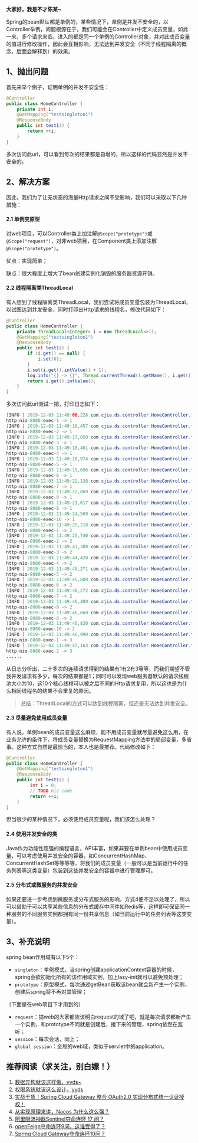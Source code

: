 **大家好，我是不才陈某~**

Spring的bean默认都是单例的，某些情况下，单例是并发不安全的，以Controller举例，问题根源在于，我们可能会在Controller中定义成员变量，如此一来，多个请求来临，进入的都是同一个单例的Controller对象，并对此成员变量的值进行修改操作，因此会互相影响，无法达到并发安全（不同于线程隔离的概念，后面会解释到）的效果。

## **1、抛出问题**

首先来举个例子，证明单例的并发不安全性：

```java
@Controller
public class HomeController {
    private int i;
    @GetMapping("testsingleton1")
    @ResponseBody
    public int test1() {
        return ++i;
    }
}
```

多次访问此url，可以看到每次的结果都是自增的，所以这样的代码显然是并发不安全的。

## **2、解决方案**

因此，我们为了让无状态的海量Http请求之间不受影响，我们可以采取以下几种措施：

#### 2.1 单例变原型

对web项目，可以Controller类上加注解`@Scope("prototype")`或`@Scope("request")`，对非web项目，在Component类上添加注解`@Scope("prototype")`。

优点：实现简单；

缺点：很大程度上增大了bean创建实例化销毁的服务器资源开销。

#### 2.2 线程隔离类ThreadLocal

有人想到了线程隔离类ThreadLocal，我们尝试将成员变量包装为ThreadLocal，以试图达到并发安全，同时打印出Http请求的线程名，修改代码如下：

```java
@Controller
public class HomeController {
    private ThreadLocal<Integer> i = new ThreadLocal<>();
    @GetMapping("testsingleton1")
    @ResponseBody
    public int test1() {
        if (i.get() == null) {
            i.set(0);
        }
        i.set(i.get().intValue() + 1);
        log.info("{} -> {}", Thread.currentThread().getName(), i.get());
        return i.get().intValue();
    }
}
```



多次访问此url测试一把，打印日志如下：

```java
[INFO ] 2019-12-03 11:49:08,226 com.cjia.ds.controller.HomeController.test1(HomeController.java:50)
http-nio-8080-exec-1 -> 1
[INFO ] 2019-12-03 11:49:16,457 com.cjia.ds.controller.HomeController.test1(HomeController.java:50)
http-nio-8080-exec-2 -> 1
[INFO ] 2019-12-03 11:49:17,858 com.cjia.ds.controller.HomeController.test1(HomeController.java:50)
http-nio-8080-exec-3 -> 1
[INFO ] 2019-12-03 11:49:18,461 com.cjia.ds.controller.HomeController.test1(HomeController.java:50)
http-nio-8080-exec-4 -> 1
[INFO ] 2019-12-03 11:49:18,974 com.cjia.ds.controller.HomeController.test1(HomeController.java:50)
http-nio-8080-exec-5 -> 1
[INFO ] 2019-12-03 11:49:19,696 com.cjia.ds.controller.HomeController.test1(HomeController.java:50)
http-nio-8080-exec-6 -> 1
[INFO ] 2019-12-03 11:49:22,138 com.cjia.ds.controller.HomeController.test1(HomeController.java:50)
http-nio-8080-exec-7 -> 1
[INFO ] 2019-12-03 11:49:22,869 com.cjia.ds.controller.HomeController.test1(HomeController.java:50)
http-nio-8080-exec-9 -> 1
[INFO ] 2019-12-03 11:49:23,617 com.cjia.ds.controller.HomeController.test1(HomeController.java:50)
http-nio-8080-exec-8 -> 1
[INFO ] 2019-12-03 11:49:24,569 com.cjia.ds.controller.HomeController.test1(HomeController.java:50)
http-nio-8080-exec-10 -> 1
[INFO ] 2019-12-03 11:49:25,218 com.cjia.ds.controller.HomeController.test1(HomeController.java:50)
http-nio-8080-exec-1 -> 2
[INFO ] 2019-12-03 11:49:25,740 com.cjia.ds.controller.HomeController.test1(HomeController.java:50)
http-nio-8080-exec-2 -> 2
[INFO ] 2019-12-03 11:49:43,308 com.cjia.ds.controller.HomeController.test1(HomeController.java:50)
http-nio-8080-exec-3 -> 2
[INFO ] 2019-12-03 11:49:44,420 com.cjia.ds.controller.HomeController.test1(HomeController.java:50)
http-nio-8080-exec-4 -> 2
[INFO ] 2019-12-03 11:49:45,271 com.cjia.ds.controller.HomeController.test1(HomeController.java:50)
http-nio-8080-exec-5 -> 2
[INFO ] 2019-12-03 11:49:45,808 com.cjia.ds.controller.HomeController.test1(HomeController.java:50)
http-nio-8080-exec-6 -> 2
[INFO ] 2019-12-03 11:49:46,272 com.cjia.ds.controller.HomeController.test1(HomeController.java:50)
http-nio-8080-exec-7 -> 2
[INFO ] 2019-12-03 11:49:46,489 com.cjia.ds.controller.HomeController.test1(HomeController.java:50)
http-nio-8080-exec-9 -> 2
[INFO ] 2019-12-03 11:49:46,660 com.cjia.ds.controller.HomeController.test1(HomeController.java:50)
http-nio-8080-exec-8 -> 2
[INFO ] 2019-12-03 11:49:46,820 com.cjia.ds.controller.HomeController.test1(HomeController.java:50)
http-nio-8080-exec-10 -> 2
[INFO ] 2019-12-03 11:49:46,990 com.cjia.ds.controller.HomeController.test1(HomeController.java:50)
http-nio-8080-exec-1 -> 3
[INFO ] 2019-12-03 11:49:47,163 com.cjia.ds.controller.HomeController.test1(HomeController.java:50)
http-nio-8080-exec-2 -> 3
......
```

从日志分析出，二十多次的连续请求得到的结果有1有2有3等等，而我们期望不管我并发请求有多少，每次的结果都是1；同时可以发现web服务器默认的请求线程池大小为10，这10个核心线程可以被之后不同的Http请求复用，所以这也是为什么相同线程名的结果不会重复的原因。

> 总结：ThreadLocal的方式可以达到线程隔离，但还是无法达到并发安全。

#### 2.3 尽量避免使用成员变量

有人说，单例bean的成员变量这么麻烦，能不用成员变量就尽量避免这么用，在业务允许的条件下，将成员变量替换为RequestMapping方法中的局部变量，多省事。这种方式自然是最恰当的，本人也是最推荐。代码修改如下：

```java
@Controller
public class HomeController {
    @GetMapping("testsingleton1")
    @ResponseBody
    public int test1() {
         int i = 0;
         // TODO biz code
         return ++i;
    }
}
```

但当很少的某种情况下，必须使用成员变量呢，我们该怎么处理？

#### 2.4 使用并发安全的类

Java作为功能性超强的编程语言，API丰富，如果非要在单例bean中使用成员变量，可以考虑使用并发安全的容器，如ConcurrentHashMap、ConcurrentHashSet等等等等，将我们的成员变量（一般可以是当前运行中的任务列表等这类变量）包装到这些并发安全的容器中进行管理即可。

#### 2.5 分布式或微服务的并发安全

如果还要进一步考虑到微服务或分布式服务的影响，方式4便不足以处理了，所以可以借助于可以共享某些信息的分布式缓存中间件如Redis等，这样即可保证同一种服务的不同服务实例都拥有同一份共享信息（如当前运行中的任务列表等这类变量）。

## **3、补充说明**

spring bean作用域有以下5个：

- `singleton`：单例模式，当spring创建applicationContext容器的时候，spring会欲初始化所有的该作用域实例，加上lazy-init就可以避免预处理；
- `prototype`：原型模式，每次通过getBean获取该bean就会新产生一个实例，创建后spring将不再对其管理；

（下面是在web项目下才用到的）

- `request`：搞web的大家都应该明白request的域了吧，就是每次请求都新产生一个实例，和prototype不同就是创建后，接下来的管理，spring依然在监听；
- `session`：每次会话，同上；
- `global session`：全局的web域，类似于servlet中的application。

## 推荐阅读（求关注，别白嫖！）

1. [数据异构就该这样做，yyds~](https://mp.weixin.qq.com/s?__biz=MzU3MDAzNDg1MA==&mid=2247518212&idx=1&sn=5311d102f977427ca4919dedbb37f94b&chksm=fcf757c9cb80dedf0ce7c0ccdc7d177c22614e0d27a85ee1bd782523552e15b1dfc846934fd8&token=1815201094&lang=zh_CN&scene=21#wechat_redirect)
2. [权限系统就该这么设计，yyds](https://mp.weixin.qq.com/s?__biz=MzU3MDAzNDg1MA==&mid=2247515518&idx=1&sn=ba4f29856fd78c2a921cce37a2f2a272&chksm=fcf762b3cb80eba5c3c3a5262cc5cd874855e99467bf805fea647483759ab45910695a10b3f0&token=1815201094&lang=zh_CN&scene=21#wechat_redirect)
3. [实战干货！Spring Cloud Gateway 整合 OAuth2.0 实现分布式统一认证授权！](https://mp.weixin.qq.com/s?__biz=MzU3MDAzNDg1MA==&mid=2247503249&idx=1&sn=b33ae3ff70a08b17ee0779d6ccb30b53&chksm=fcf7125ccb809b4aa4985da09e620e06c606754e6a72681c93dcc88bdc9aa7ba0cb64f52dbc3&scene=21&cur_album_id=2042874937312346114#wechat_redirect)
4. [从实现原理来讲，Nacos 为什么这么强？](https://mp.weixin.qq.com/s?__biz=MzU3MDAzNDg1MA==&mid=2247514933&idx=1&sn=374da0ea32321baf6938ff2e611d8fce&chksm=fcf764f8cb80edee2a0c493f58570b1502fb093ccd38fd498de1f6c1213e24e0355d8bcd713f&scene=21&cur_album_id=2042874937312346114#wechat_redirect)
5. [阿里限流神器Sentinel夺命连环 17 问？](https://mp.weixin.qq.com/s?__biz=MzU3MDAzNDg1MA==&mid=2247498039&idx=1&sn=3a3caee655ff015b46249bd51aa4dc79&chksm=fcf726facb80afecea4d48faf94a9940b80ba21b325510cf4be6f7c7bce2f3c73266857f65d1&scene=21&cur_album_id=2042874937312346114#wechat_redirect)
6. [openFeign夺命连环9问，这谁受得了？](https://mp.weixin.qq.com/s?__biz=MzU3MDAzNDg1MA==&mid=2247496653&idx=1&sn=7185077b3bdc1d094aef645d677ec472&chksm=fcf72c00cb80a516a8d1bc3b89400e202f2cbc1fd465e6c51e84a9a3543ec1c8bcfe8edeaec2&scene=21&cur_album_id=2042874937312346114#wechat_redirect)
7. [Spring Cloud Gateway夺命连环10问？](https://mp.weixin.qq.com/s?__biz=MzU3MDAzNDg1MA==&mid=2247499894&idx=1&sn=f1606e4c00fd15292269afe052f5bca2&chksm=fcf71fbbcb8096ad349e6da50b0b9141964c2084d0a38eba977fe8baa3fbe8af3b20c7591110&scene=21&cur_album_id=2042874937312346114#wechat_redirect)















